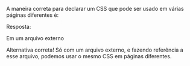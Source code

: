 A maneira correta para declarar um CSS que pode ser usado em várias páginas diferentes é:

Resposta:

Em um arquivo externo


Alternativa correta! Só com um arquivo externo, e fazendo referência a esse arquivo, podemos usar o mesmo CSS em páginas diferentes.